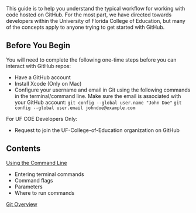This guide is to help you understand the typical workflow for working with code hosted on GitHub. For the most part, we have directed towards developers within the University of Florida College of Education, but many of the concepts apply to anyone trying to get started with GitHub. 

## Before You Begin

You will need to complete the following one-time steps before you can interact with GitHub repos:
* Have a GitHub account
* Install Xcode (Only on Mac) 
* Configure your username and email in Git using the following commands in the terminal/command line. Make sure the email is associated with your GitHub account:
    ```git config --global user.name "John Doe"``` 
    ```git config --global user.email johndoe@example.com```

For UF COE Developers Only:
* Request to join the UF-College-of-Education organization on GitHub

## Contents

[Using the Command Line]()
* Entering terminal commands
* Command flags
* Parameters
* Where to run commands

[Git Overview]()
